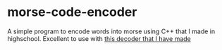 # morse-code-encoder
A simple program to encode words into morse using C++
that I made in highschool.
Excellent to use with [this decoder that I have made](https://github.com/ViK0s/morse-code-encoder)
